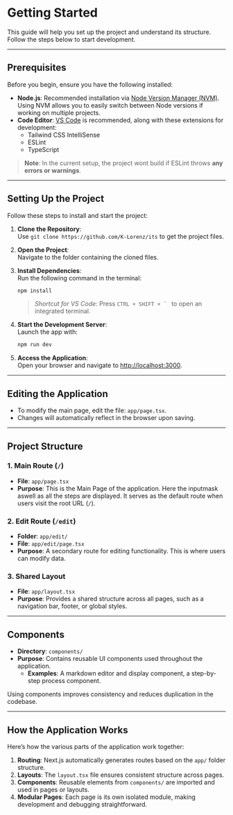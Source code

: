 # Getting Started

This guide will help you set up the project and understand its structure. Follow the steps below to start development.

---

## Prerequisites

Before you begin, ensure you have the following installed:

- **Node.js**: Recommended installation via [Node Version Manager (NVM)](https://github.com/coreybutler/nvm-windows).  
  Using NVM allows you to easily switch between Node versions if working on multiple projects.
- **Code Editor**: [VS Code](https://code.visualstudio.com/) is recommended, along with these extensions for development:
  - Tailwind CSS IntelliSense
  - ESLint
  - TypeScript

> **Note**: In the current setup, the project wont build if ESLint throws **any errors or warnings**.

---

## Setting Up the Project

Follow these steps to install and start the project:

1. **Clone the Repository**:  
   Use `git clone https://github.com/K-Lorenz/its` to get the project files.

2. **Open the Project**:  
   Navigate to the folder containing the cloned files.

3. **Install Dependencies**:  
   Run the following command in the terminal:  
   ```bash
   npm install
   ```

   > *Shortcut for VS Code*: Press ``CTRL + SHIFT + ` `` to open an integrated terminal.

4. **Start the Development Server**:  
   Launch the app with:  
   ```bash
   npm run dev
   ```

5. **Access the Application**:  
   Open your browser and navigate to [http://localhost:3000](http://localhost:3000).

---

## Editing the Application

- To modify the main page, edit the file: `app/page.tsx`.  
- Changes will automatically reflect in the browser upon saving.

---

## Project Structure

### 1. **Main Route (`/`)**
- **File**: `app/page.tsx`
- **Purpose**: This is the Main Page of the application. Here the inputmask aswell as all the steps are displayed. It serves as the default route when users visit the root URL (`/`).

### 2. **Edit Route (`/edit`)**
- **Folder**: `app/edit/`
- **File**: `app/edit/page.tsx`
- **Purpose**: A secondary route for editing functionality. This is where users can modify data.

### 3. **Shared Layout**
- **File**: `app/layout.tsx`
- **Purpose**: Provides a shared structure across all pages, such as a navigation bar, footer, or global styles.

---

## Components

- **Directory**: `components/`
- **Purpose**: Contains reusable UI components used throughout the application.  
  - **Examples**: A markdown editor and display component, a step-by-step process component.

Using components improves consistency and reduces duplication in the codebase.

---

## How the Application Works

Here’s how the various parts of the application work together:

1. **Routing**: Next.js automatically generates routes based on the `app/` folder structure.  
2. **Layouts**: The `layout.tsx` file ensures consistent structure across pages.  
3. **Components**: Reusable elements from `components/` are imported and used in pages or layouts.  
4. **Modular Pages**: Each page is its own isolated module, making development and debugging straightforward.
